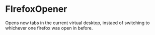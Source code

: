 # FIrefoxOpener
Opens new tabs in the current virtual desktop, instaed of switching to whichever one firefox was open in before.
